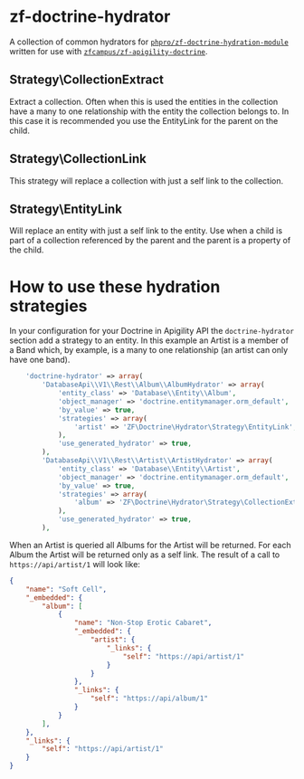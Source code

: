 zf-doctrine-hydrator
====================

A collection of common hydrators for [`phpro/zf-doctrine-hydration-module`](https://github.com/phpro/zf-doctrine-hydration-module) written for use with [`zfcampus/zf-apigility-doctrine`](https://github.com/zfcampus/zf-apigility-doctrine).


Strategy\CollectionExtract
--------------------------

Extract a collection.  Often when this is used the entities in the collection have a many to one relationship with the entity the collection belongs to.  In this case it is recommended you use the EntityLink for the parent on the child.


Strategy\CollectionLink
-----------------------

This strategy will replace a collection with just a self link to the collection.


Strategy\EntityLink
-------------------

Will replace an entity with just a self link to the entity.  Use when a child is part of a collection referenced by the parent and the parent is a property of the child.


How to use these hydration strategies
=====================================

In your configuration for your Doctrine in Apigility API the `doctrine-hydrator` section add a strategy to an entity.  In this example an Artist is a member of a Band which, by example, is a many to one relationship (an artist can only have one band).

```php
    'doctrine-hydrator' => array(
        'DatabaseApi\\V1\\Rest\\Album\\AlbumHydrator' => array(
            'entity_class' => 'Database\\Entity\\Album',
            'object_manager' => 'doctrine.entitymanager.orm_default',
            'by_value' => true,
            'strategies' => array(
                'artist' => 'ZF\Doctrine\Hydrator\Strategy\EntityLink',
            ),
            'use_generated_hydrator' => true,
        ),
        'DatabaseApi\\V1\\Rest\\Artist\\ArtistHydrator' => array(
            'entity_class' => 'Database\\Entity\\Artist',
            'object_manager' => 'doctrine.entitymanager.orm_default',
            'by_value' => true,
            'strategies' => array(
                'album' => 'ZF\Doctrine\Hydrator\Strategy\CollectionExtract',
            ),
            'use_generated_hydrator' => true,
        ),
```

When an Artist is queried all Albums for the Artist will be returned.  For each Album the Artist will be returned only as a self link.  The result of a call to `https://api/artist/1` will look like:

```json
{
    "name": "Soft Cell",
    "_embedded": {
        "album": [
            {
                "name": "Non-Stop Erotic Cabaret",
                "_embedded": {
                    "artist": {
                        "_links": {
                            "self": "https://api/artist/1"
                        }
                    }
                },
                "_links": {
                    "self": "https://api/album/1"
                }
            }
        ],
    },
    "_links": {
        "self": "https://api/artist/1"
    }
}
```
    
